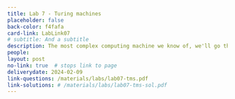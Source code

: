```yaml
---
title: Lab 7 - Turing machines
placeholder: false
back-color: f4fafa
card-link: LabLink07
# subtitle: And a subtitle
description: The most complex computing machine we know of, we'll go through examples of Turing machines and how they can be used to recognize languages.
people:
layout: post
no-link: true  # stops link to page 
deliverydate: 2024-02-09
link-questions: /materials/labs/lab07-tms.pdf
link-solutions: # /materials/labs/lab07-tms-sol.pdf
---
```










